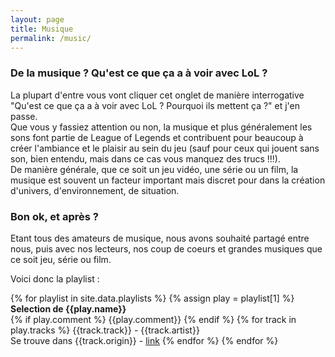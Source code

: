 ```yaml
---
layout: page
title: Musique
permalink: /music/
---
```


### De la musique ? Qu'est ce que ça a à voir avec LoL ?

La plupart d'entre vous vont cliquer cet onglet de manière interrogative "Qu'est ce que ça a à voir avec LoL ? Pourquoi ils mettent ça ?" et j'en passe.  
Que vous y fassiez attention ou non, la musique et plus généralement les sons font partie de League of Legends et contribuent pour beaucoup à créer l'ambiance et le plaisir au sein du jeu (sauf pour ceux qui jouent sans son, bien entendu, mais dans ce cas vous manquez des trucs !!!).  
De manière générale, que ce soit un jeu vidéo, une série ou un film, la musique est souvent un facteur important mais discret pour dans la création d'univers, d'environnement, de situation.  

### Bon ok, et après ?

Etant tous des amateurs de musique, nous avons souhaité partagé entre nous, puis avec nos lecteurs, nos coup de coeurs et grandes musiques que ce soit jeu, série ou film.

Voici donc la playlist : 

{% for playlist in site.data.playlists %}
{% assign play = playlist[1] %}
**Selection de {{play.name}}**  
{% if play.comment %} {{play.comment}} {% endif %}
 {% for track in play.tracks %}
{{track.track}} - {{track.artist}}  
Se trouve dans {{track.origin}} - [link]({{track.link}})
{% endfor %}
{% endfor %}



